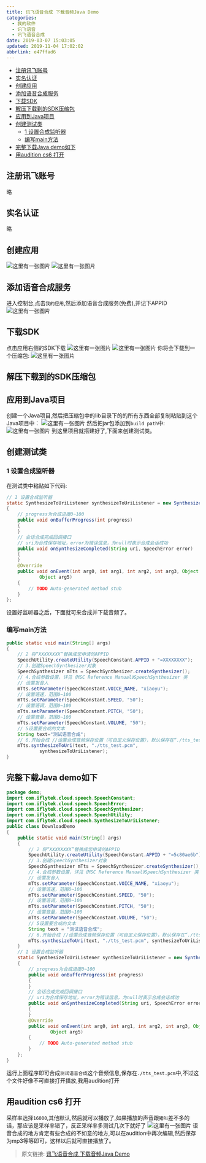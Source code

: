 ```yaml
---
title: 讯飞语音合成 下载音频Java Demo
categories: 
  - 我的软件
  - 讯飞语音
  - 讯飞语音合成
date: 2019-03-07 15:03:05
updated: 2019-11-04 17:02:02
abbrlink: e47ffad6
---
```

- [注册讯飞账号](/blog/e47ffad6/#注册讯飞账号)
- [实名认证](/blog/e47ffad6/#实名认证)
- [创建应用](/blog/e47ffad6/#创建应用)
- [添加语音合成服务](/blog/e47ffad6/#添加语音合成服务)
- [下载SDK](/blog/e47ffad6/#下载SDK)
- [解压下载到的SDK压缩包](/blog/e47ffad6/#解压下载到的SDK压缩包)
- [应用到Java项目](/blog/e47ffad6/#应用到Java项目)
- [创建测试类](/blog/e47ffad6/#创建测试类)
    - [1 设置合成监听器](/blog/e47ffad6/#1-设置合成监听器)
    - [编写main方法](/blog/e47ffad6/#编写main方法)
- [完整下载Java demo如下](/blog/e47ffad6/#完整下载Java-demo如下)
- [用audition cs6 打开](/blog/e47ffad6/#用audition-cs6-打开)

<!--more-->
<script src="https://cdn.bootcss.com/jquery/3.4.0/jquery.slim.min.js"></script>
<script>$(document).ready(function () {$(".post-body > ul:nth-child(1)").hide();});</script>

<!--end-->
## 注册讯飞账号 ##
略
## 实名认证 ##
略
## 创建应用 ##
![这里有一张图片](https://image-1257720033.cos.ap-shanghai.myqcloud.com/blog/myapp/TTS/XunFei/YuYinHeCheng/1.png)
![这里有一张图片](https://image-1257720033.cos.ap-shanghai.myqcloud.com/blog/myapp/TTS/XunFei/YuYinHeCheng/2.png)
## 添加语音合成服务 ##
进入控制台,点击`我的应用`,然后添加语音合成服务(免费),并记下APPID
![这里有一张图片](https://image-1257720033.cos.ap-shanghai.myqcloud.com/blog/myapp/TTS/XunFei/YuYinHeCheng/3.png)
## 下载SDK ##
点击应用右侧的SDK下载 
![这里有一张图片](https://image-1257720033.cos.ap-shanghai.myqcloud.com/blog/myapp/TTS/XunFei/YuYinHeCheng/4.png)
![这里有一张图片](https://image-1257720033.cos.ap-shanghai.myqcloud.com/blog/myapp/TTS/XunFei/YuYinHeCheng/5.png)
你将会下载到一个压缩包:
![这里有一张图片](https://image-1257720033.cos.ap-shanghai.myqcloud.com/blog/myapp/TTS/XunFei/YuYinHeCheng/6.png)
## 解压下载到的SDK压缩包 ##
## 应用到Java项目 ##
创建一个Java项目,然后把压缩包中的lib目录下的的所有东西全部复制粘贴到这个Java项目中：
![这里有一张图片](https://image-1257720033.cos.ap-shanghai.myqcloud.com/blog/myapp/TTS/XunFei/YuYinHeCheng/8.png)
然后把jar包添加到`build path`中:
![这里有一张图片](https://image-1257720033.cos.ap-shanghai.myqcloud.com/blog/myapp/TTS/XunFei/YuYinHeCheng/9.png)
到这里项目就搭建好了,下面来创建测试类。
## 创建测试类 ##
### 1 设置合成监听器 ###
在测试类中粘贴如下代码:
```java
// 1 设置合成监听器
static SynthesizeToUriListener synthesizeToUriListener = new SynthesizeToUriListener()
{
	// progress为合成进度0~100
	public void onBufferProgress(int progress)
	{
	}
	// 会话合成完成回调接口
	// uri为合成保存地址，error为错误信息，为null时表示合成会话成功
	public void onSynthesizeCompleted(String uri, SpeechError error)
	{
	}
	@Override
	public void onEvent(int arg0, int arg1, int arg2, int arg3, Object arg4,
			Object arg5)
	{
		// TODO Auto-generated method stub
	}
};
```
设置好监听器之后，下面就可来合成并下载音频了。
### 编写main方法 ###
```java
public static void main(String[] args)
{
	// 2 将“XXXXXXXX”替换成您申请的APPID
	SpeechUtility.createUtility(SpeechConstant.APPID + "=XXXXXXXX");
	// 3.创建SpeechSynthesizer对象
	SpeechSynthesizer mTts = SpeechSynthesizer.createSynthesizer();
	// 4.合成参数设置，详见《MSC Reference Manual》SpeechSynthesizer 类
	// 设置发音人
	mTts.setParameter(SpeechConstant.VOICE_NAME, "xiaoyu");
	// 设置语速，范围0~100
	mTts.setParameter(SpeechConstant.SPEED, "50");
	// 设置语调，范围0~100
	mTts.setParameter(SpeechConstant.PITCH, "50");
	// 设置音量，范围0~100
	mTts.setParameter(SpeechConstant.VOLUME, "50");
	// 5设置要合成的文本
	String text="测试语音合成";
	// 6.开始合成 //设置合成音频保存位置（可自定义保存位置），默认保存在“./tts_test.pcm”
	mTts.synthesizeToUri(text, "./tts_test.pcm",
			synthesizeToUriListener);
}
```
## 完整下载Java demo如下 ##
```java
package demo;
import com.iflytek.cloud.speech.SpeechConstant;
import com.iflytek.cloud.speech.SpeechError;
import com.iflytek.cloud.speech.SpeechSynthesizer;
import com.iflytek.cloud.speech.SpeechUtility;
import com.iflytek.cloud.speech.SynthesizeToUriListener;
public class DownloadDemo
{
	public static void main(String[] args)
	{
		// 2 将“XXXXXXXX”替换成您申请的APPID
		SpeechUtility.createUtility(SpeechConstant.APPID + "=5c80ae6b");
		// 3.创建SpeechSynthesizer对象
		SpeechSynthesizer mTts = SpeechSynthesizer.createSynthesizer();
		// 4.合成参数设置，详见《MSC Reference Manual》SpeechSynthesizer 类
		// 设置发音人
		mTts.setParameter(SpeechConstant.VOICE_NAME, "xiaoyu");
		// 设置语速，范围0~100
		mTts.setParameter(SpeechConstant.SPEED, "50");
		// 设置语调，范围0~100
		mTts.setParameter(SpeechConstant.PITCH, "50");
		// 设置音量，范围0~100
		mTts.setParameter(SpeechConstant.VOLUME, "50");
		// 5设置要合成的文本
		String text = "测试语音合成";
		// 6.开始合成 //设置合成音频保存位置（可自定义保存位置），默认保存在“./tts_test.pcm”
		mTts.synthesizeToUri(text, "./tts_test.pcm", synthesizeToUriListener);
	}
	// 1 设置合成监听器
	static SynthesizeToUriListener synthesizeToUriListener = new SynthesizeToUriListener()
	{
		// progress为合成进度0~100
		public void onBufferProgress(int progress)
		{
		}
		// 会话合成完成回调接口
		// uri为合成保存地址，error为错误信息，为null时表示合成会话成功
		public void onSynthesizeCompleted(String uri, SpeechError error)
		{
		}
		@Override
		public void onEvent(int arg0, int arg1, int arg2, int arg3, Object arg4,
				Object arg5)
		{
			// TODO Auto-generated method stub
		}
	};
}

```
运行上面程序即可合成`测试语音合成`这个音频信息,保存在`./tts_test.pcm`中,不过这个文件好像不可直接打开播放,我用audition打开
## 用audition cs6 打开 ##
采样率选择`16000`,其他默认,然后就可以播放了,如果播放的声音跟`猪叫`差不多的话，那应该是采样率错了，反正采样率多测试几次下就好了
![这里有一张图片](https://image-1257720033.cos.ap-shanghai.myqcloud.com/blog/myapp/TTS/XunFei/YuYinHeCheng/11.png)
语音合成的地方肯定有些合成的不如意的地方,可以在audition中再次编辑,然后保存为mp3等等即可，这样以后就可直接播放了。

>原文链接: [讯飞语音合成 下载音频Java Demo](https://lanlan2017.github.io/blog/e47ffad6/)
